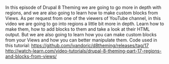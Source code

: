<!--
{
"name" : "layout-regions-revisited",
"version" : "0.1",
"title" : "Layout and regions revisited",
"description" : "Drupal 8 Theming, Part 6",
"homepage" : "https://www.youtube.com/playlist?list=PLUBR53Dw-Ef818EUxzNoWKcQ7PYUXpFFA",
"freshnessDate" : 2015-12-10,
"license" : "Standard YouTube License"
}
-->

<!-- @section, "title" : "Part 17 - Regions and Blocks from Views" -->

In this episode of Drupal 8 Theming we are going to go more in depth with regions, and we are also going to learn how to make custom blocks from Views.
As per request from one of the viewers of YouTube channel, in this video we are going to go into regions a little bit more in depth. Learn how to make them, how to add blocks to them and take a look at their HTML output.
But we are also going to learn how you can make custom blocks from your Views and how you can better manipulate them.
Code used in this tutorial:
https://github.com/ivandoric/d8theming/releases/tag/17
http://watch-learn.com/video-tutorials/drupal-8-theming-part-17-regions-and-blocks-from-views/
		
<!-- @asset, "contentType": "outlearn/video", "provider": "youtube", "url": "https://www.youtube.com/embed/WEs05Y8CK3s" -->
